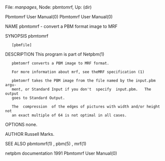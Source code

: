 File: *manpages*,  Node: pbmtomrf,  Up: (dir)

Pbmtomrf User Manual(0)                                Pbmtomrf User Manual(0)



NAME
       pbmtomrf - convert a PBM format image to MRF


SYNOPSIS
       pbmtomrf

       [pbmfile]



DESCRIPTION
       This program is part of Netpbm(1)

       pbmtomrf converts a PBM image to MRF format.

       For more information about mrf, see theMRF specification (1)

       pbmtomrf takes the PBM image from the file named by the input.pbm argu-
       ment, or Standard Input if you don't  specify  input.pbm.   The  output
       goes to Standard Output.

       The  compression  of the edges of pictures with width and/or height not
       an exact multiple of 64 is not optimal in all cases.


OPTIONS
       none.



AUTHOR
       Russell Marks.


SEE ALSO
       pbmtomrf(1) , pbm(5) , mrf(1)



netpbm documentation                 1991              Pbmtomrf User Manual(0)
